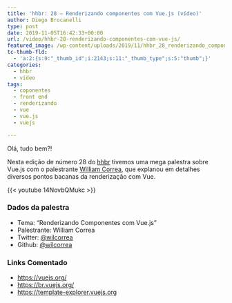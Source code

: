 ```yaml
---
title: 'hhbr: 28 – Renderizando componentes com Vue.js (vídeo)'
author: Diego Brocanelli
type: post
date: 2019-11-05T16:42:33+00:00
url: /video/hhbr-28-renderizando-componentes-com-vue-js/
featured_image: /wp-content/uploads/2019/11/hhbr_28_renderizando_componentes_com_vuejs.png
tc-thumb-fld:
  - 'a:2:{s:9:"_thumb_id";i:2143;s:11:"_thumb_type";s:5:"thumb";}'
categories:
  - hhbr
  - vídeo
tags:
  - coponentes
  - front end
  - renderizando
  - vue
  - vue.js
  - vuejs

---
```

Olá, tudo bem?!

Nesta edição de número 28 do [hhbr](http://youtube.com/hhbr-tech) tivemos uma mega palestra sobre Vue.js com o palestrante [William Correa](https://twitter.com/wilcorrea), que explanou em detalhes diversos pontos bacanas da renderização com Vue.

{{< youtube 14NovbQMukc >}}

### Dados da palestra

* Tema: &#8220;Renderizando Componentes com Vue.js&#8221;
* Palestrante: William Correa
* Twitter: [@wilcorrea](https://www.youtube.com/redirect?event=video_description&v=14NovbQMukc&q=https%3A%2F%2Ftwitter.com%2Fwilcorrea&redir_token=YUKsrVUb7n6wdO__OjmHsqlsu1R8MTU2MTI5NjMxN0AxNTYxMjA5OTE3)
* Github: [@wilcorrea](https://www.youtube.com/redirect?event=video_description&v=14NovbQMukc&q=https%3A%2F%2Fgithub.com%2Fwilcorrea&redir_token=YUKsrVUb7n6wdO__OjmHsqlsu1R8MTU2MTI5NjMxN0AxNTYxMjA5OTE3)

### Links Comentado

* https://vuejs.org/
* https://br.vuejs.org/
* https://template-explorer.vuejs.org
